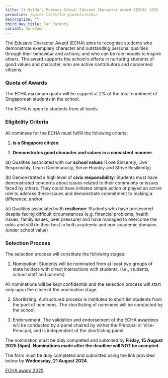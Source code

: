 ```yaml
---
title: St Hilda's Primary School Edusave Character Award (ECHA) 2025
permalink: /quick-links/for-parents/echa/
description: ""
third_nav_title: For Parents
variant: markdown
---
```

The Edusave Character Award (ECHA) aims to recognise students who demonstrate exemplary character and outstanding personal qualities through their behaviour and actions; and who can be role models to inspire others. The award supports the school's efforts in nurturing students of good values and character, who are active contributors and concerned citizens.

 ### Quota of Awards

The ECHA maximum quota will be capped at 2% of the total enrolment of Singaporean students in the school. 

The ECHA is open to students from all levels. 

  
### Eligibility Criteria

All nominees for the ECHA must fulfill the following criteria:

  
1. **is a Singapore citizen**

2.  **Demonstrates good character and values in a consistent manner:**

  
(a) Qualities associated with our **school values** (Love Sincerely, Live Responsibly, Learn Continuously, Serve Humbly and Strive Resiliently)

  
(b) Demonstrated a high level of **civic responsibility**: Students must have demonstrated concerns about issues related to their community or issues faced by others. They could have initiated simple action or played an active role to address these issues and demonstrate commitment to making a difference; and/or

  
(c) Qualities associated with **resilience**: Students who have persevered despite facing difficult circumstances (e.g. financial problems, health issues, family issues, peer pressure) and have managed to overcome the odds and still do their best in both academic and non-academic domains. (under school value)

### Selection Process

  
The selection process will constitute the following stages:

1. Nomination: Students will be nominated from at least two groups of state holders with direct interactions with students. (i.e., students, school staff and parents)

All nominations will be kept confidential and the selection process will start only upon the close of the nomination stage. 

2. Shortlisting: A structured process is instituted to short list students from the pool of nominees. The shortlisting of nominees will be conducted by the school. 

3. Endorsement: The validation and endorsement of the ECHA awardees will be conducted by a panel chaired by wither the Principal or Vice-Principal, and is independent of the shortlisting panel. 

The nomination must be duly completed and submited by **Friday, 15 August 2025 (5pm). Nominations made after the deadline will NOT be accepted.**


The form must be duly completed and submitted using the link provided below by **Wednesday, 21 August 2024**.  

[ECHA award 2025](https://go.gov.sg/echaaward2025)
